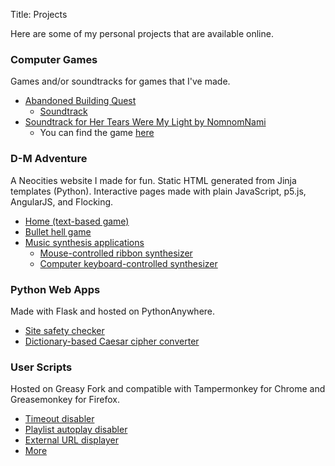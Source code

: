 Title: Projects

Here are some of my personal projects that are available online.

### Computer Games
Games and/or soundtracks for games that I've made.

* [Abandoned Building Quest](https://alexh.itch.io/abandoned-building-quest)
    * [Soundtrack](https://lydianchord.bandcamp.com/album/abandoned-building-quest-soundtrack)
* [Soundtrack for Her Tears Were My Light by NomnomNami](https://lydianchord.bandcamp.com/album/her-tears-were-my-light-soundtrack)
    * You can find the game [here](https://nomnomnami.itch.io/her-tears-were-my-light)

### D-M Adventure
A Neocities website I made for fun. Static HTML generated from Jinja templates (Python). Interactive pages made with plain JavaScript, p5.js, AngularJS, and Flocking.

* [Home (text-based game)](http://d-m-adventure.neocities.org)
* [Bullet hell game](http://d-m-adventure.neocities.org/canvasgame.html)
* [Music synthesis applications](http://d-m-adventure.neocities.org/music.html)
    * [Mouse-controlled ribbon synthesizer](http://d-m-adventure.neocities.org/ribbonsynth.html)
    * [Computer keyboard-controlled synthesizer](http://d-m-adventure.neocities.org/keyboardsynth.html)

### Python Web Apps
Made with Flask and hosted on PythonAnywhere.

* [Site safety checker](http://sitesafety.pythonanywhere.com)
* [Dictionary-based Caesar cipher converter](http://caesarcipher.pythonanywhere.com)

### User Scripts
Hosted on Greasy Fork and compatible with Tampermonkey for Chrome and Greasemonkey for Firefox.

* [Timeout disabler](https://greasyfork.org/en/scripts/10967-clear-all-timeouts)
* [Playlist autoplay disabler](https://greasyfork.org/en/scripts/10996-prevent-playlist-autoplay)
* [External URL displayer](https://greasyfork.org/en/scripts/10964-display-external-urls)
* [More](https://greasyfork.org/en/users/13295-ahuanguchi?sort=total_installs)
